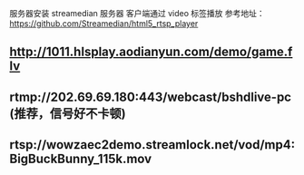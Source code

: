 服务器安装 streamedian 服务器
客户端通过 video 标签播放
参考地址：https://github.com/Streamedian/html5_rtsp_player

## http://1011.hlsplay.aodianyun.com/demo/game.flv

## rtmp://202.69.69.180:443/webcast/bshdlive-pc (推荐，信号好不卡顿)

## rtsp://wowzaec2demo.streamlock.net/vod/mp4:BigBuckBunny_115k.mov
